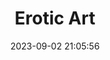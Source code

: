 ---
title: "Erotic Art"
date: 2023-09-02 21:05:56
slug: 2023-erotic-art-london
draft: false
location: "OXO Tower Wharf, London"
locationLink: "https://maps.app.goo.gl/Sv2TDCPRpf8XVwHE6"
eventDate: 2023-09-07 18:00:00
afisha: "2023-erotic-art-london-afisha.jpg"
tags: ["exhibition", "group exhibition", "essential"]
---